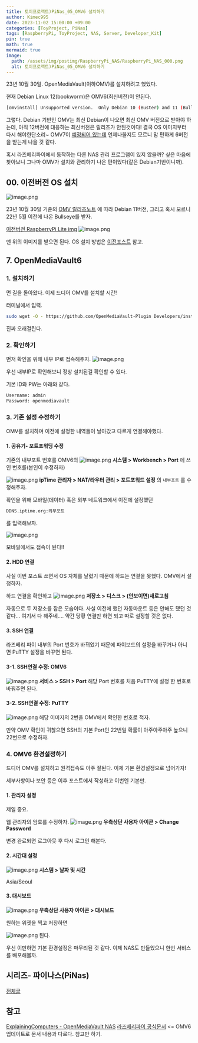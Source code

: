 ```yaml
---
title: 토이프로젝트)PiNas_05_OMV6 설치하기
author: Kimec995
date: 2023-11-02 15:00:00 +09:00
categories: [ToyProject, PiNas]
tags: [RaspberryPi, ToyProject, NAS, Server, Developer_Kit]
pin: true
math: true
mermaid: true
image: 
  path: /assets/img/postimg/RaspberryPi_NAS/RaspberryPi_NAS_000.png
  alt: 토이프로젝트)PiNas_05_OMV6 설치하기
---
```

23년 10월 30일. OpenMediaVault(이하OMV)를 설치하려고 했었다.

현재 Debian Linux 12(bookworm)은 OMV6(최신버전)이 안된다.

```bash
[omvinstall] Unsupported version.  Only Debian 10 (Buster) and 11 (Bullseye) are supported.  Exiting...
```

그렇다. Debian 기반인 OMV는 최신 Debian이 나오면 최신 OMV 버전으로 받아야 하는데, 아직 12버전에 대응하는 최신버전은 릴리즈가 안된것이다! 결국 OS 이미지부터 다시 해야한단소리~ OMV7이 [예정되어 있는데](https://www.openmediavault.org/?p=3583) 언제나올지도 모르니 맘 편하게 6버전을 받는게 나을 것 같다.

혹시 라즈베리파이에서 동작하는 다른 NAS 관리 프로그램이 있지 않을까? 싶은 마음에 찾아보니 그나마 OMV가 설치와 관리하기 나은 편이었다(같은 Debian기반이니까).

## 00. 이전버전 OS 설치
![image.png](\assets\img\postimg\RaspberryPi_NAS\RaspberryPi_NAS_41.png)

23년 10월 30일 기준의 [OMV 릴리즈노트](https://docs.openmediavault.org/en/stable/releases.html) 에 따라 Debian 11버전, 그리고 혹시 모르니 22년 5월 이전에 나온 Bullseye를 받자.

[이전버전 RaspberryPi Lite img](https://downloads.raspberrypi.com/raspios_lite_armhf/images/?_gl=1*1xlk935*_ga*OTI3NDcxMDY4LjE2OTcwMjk2MjA.*_ga_22FD70LWDS*MTY5ODY1NDA3Ni4zLjEuMTY5ODY1NDA5MS4wLjAuMA..)
![image.png](\assets\img\postimg\RaspberryPi_NAS\RaspberryPi_NAS_42.png)

맨 위의 이미지를 받으면 된다.
OS 설치 방법은 [이전포스트](https://kimec995.github.io/posts/PiNas01/#2-os-%EC%84%A4%EC%B9%98) 참고.

## 7. OpenMediaVault6

### 1. 설치하기
먼 길을 돌아왔다. 이제 드디어 OMV를 설치할 시간!

터미널에서 입력.

```bash
sudo wget -O - https://github.com/OpenMediaVault-Plugin Developers/installScript/raw/master/install | sudo bash
```

진짜 오래걸린다.

### 2. 확인하기
먼저 확인을 위해 내부 IP로 접속해주자.
![image.png](\assets\img\postimg\RaspberryPi_NAS\RaspberryPi_NAS_43.png)

우선 내부IP로 확인해보니 정상 설치된걸 확인할 수 있다.

기본 ID와 PW는 아래와 같다.
```bash
Username: admin
Password: openmediavault
```

### 3. 기존 설정 수정하기
OMV를 설치하며 이전에 설정한 내역들이 날아갔고 다르게 연결해야했다.

#### 1. 공유기- 포트포워딩 수정

기존의 내부포트 번호를 OMV6의
![image.png](\assets\img\postimg\RaspberryPi_NAS\RaspberryPi_NAS_44.png)
**시스템 > Workbench > Port**
에 쓰인 번호를(본인이 수정하자)

![image.png](\assets\img\postimg\RaspberryPi_NAS\RaspberryPi_NAS_45.png)
**ipTime 관리자 > NAT/라우터 관리 > 포트포워드 설정**
의 `내부포트` 를 수정해주자.

확인을 위해 모바일(데이터) 혹은 외부 네트워크에서 이전에 설정했던
```bash
DDNS.iptime.org:외부포트
```
를 입력해보자.

![image.png](\assets\img\postimg\RaspberryPi_NAS\RaspberryPi_NAS_46.png)

모바일에서도 접속이 된다!!

#### 2. HDD 연결
사실 이번 포스트 쓰면서 OS 자체를 날렸기 때문에 하드는 연결을 못했다. OMV에서 설정하자.

하드 연결을 확인하고
![image.png](\assets\img\postimg\RaspberryPi_NAS\RaspberryPi_NAS_47.png)
**저장소 > 디스크 > (안보이면)새로고침**

자동으로 두 저장소를 잡은 모습이다.
사실 이전에 했던 자동마운트 등은 안해도 됐던 것 같다... 여기서 다 해주네.... 약간 당황
연결만 하면 되고 따로 설정할 것은 없다.

#### 3. SSH 연결
라즈베리 파이 내부의 Port 번호가 바뀌었기 때문에 파이보드의 설정을 바꾸거나 아니면 PuTTY  설정을 바꾸면 된다. 

#### 3-1. SSH연결 수정: OMV6
![image.png](\assets\img\postimg\RaspberryPi_NAS\RaspberryPi_NAS_48.png)
**서비스 > SSH > Port**
해당 Port 번호를 처음 PuTTY에 설정 한 번호로 바꿔주면 된다.

#### 3-2. SSH연결 수정: PuTTY
![image.png](\assets\img\postimg\RaspberryPi_NAS\RaspberryPi_NAS_21.png)
해당 이미지의 2번을 OMV에서 확인한 번호로 적자.

만약 OMV 확인이 귀찮으면 SSH의 기본 Port인 22번일 확률이 아주아주아주 높으니 22번으로 수정하자.

### 4. OMV6 환경설정하기
드디어 OMV를 설치하고 원격접속도 아주 잘된다.
이제 기본 환경설정으로 넘어가자!

세부사항이나 보안 등은 이후 포스트에서 작성하고 이번엔 기본만.

#### 1. 관리자 설정
제일 중요.

웹 관리자의 암호를 수정하자.
![image.png](\assets\img\postimg\RaspberryPi_NAS\RaspberryPi_NAS_49.png)
**우측상단 사용자 아이콘 > Change Password**

변경 완료되면 로그아웃 후 다시 로그인 해본다.

#### 2. 시간대 설정
![image.png](\assets\img\postimg\RaspberryPi_NAS\RaspberryPi_NAS_50.png)
**시스템 > 날짜 및 시간**

Asia/Seoul

#### 3. 대시보드
![image.png](\assets\img\postimg\RaspberryPi_NAS\RaspberryPi_NAS_51.png)
**우측상단 사용자 아이콘 > 대시보드**

원하는 위젯을 찍고 저장하면

![image.png](\assets\img\postimg\RaspberryPi_NAS\RaspberryPi_NAS_52.png)
된다.

우선 이만하면 기본 환경설정은 마무리된 것 같다. 이제 NAS도 만들었으니 한번 서비스를 배포해볼까.
## 시리즈- 파이나스(PiNas)
[전체글](https://kimec995.github.io/categories/pinas/)

## 참고
[ExplainingComputers - OpenMediaVault NAS](https://youtu.be/bpvlEbdA6qI?t=612)
[라즈베리파이 공식문서](https://www.raspberrypi.com/tutorials/nas-box-raspberry-pi-tutorial/) <= OMV6 업데이트로 문서 내용과 다르다. 참고만 하기.
